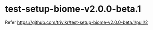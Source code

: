 # test-setup-biome-v2.0.0-beta.1

Refer https://github.com/trivikr/test-setup-biome-v2.0.0-beta.1/pull/2
